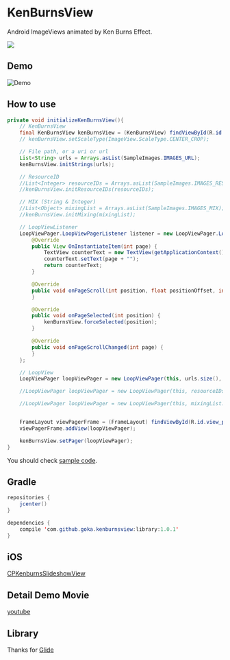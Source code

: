 KenBurnsView
============

Android ImageViews animated by Ken Burns Effect.

![](https://img.shields.io/badge/Android%20Arsenal-KenBurnsView-brightgreen.svg?style=flat)


## Demo
![Demo](https://github.com/gotokatsuya/KenBurnsView/blob/master/demo.gif)


## How to use
```java
private void initializeKenBurnsView(){
    // KenBurnsView
    final KenBurnsView kenBurnsView = (KenBurnsView) findViewById(R.id.ken_burns_view);
    // kenBurnsView.setScaleType(ImageView.ScaleType.CENTER_CROP);

    // File path, or a uri or url
    List<String> urls = Arrays.asList(SampleImages.IMAGES_URL);
    kenBurnsView.initStrings(urls);

    // ResourceID
    //List<Integer> resourceIDs = Arrays.asList(SampleImages.IMAGES_RESOURCE);
    //kenBurnsView.initResourceIDs(resourceIDs);

    // MIX (String & Integer)
    //List<Object> mixingList = Arrays.asList(SampleImages.IMAGES_MIX);
    //kenBurnsView.initMixing(mixingList);

    // LoopViewListener
    LoopViewPager.LoopViewPagerListener listener = new LoopViewPager.LoopViewPagerListener() {
        @Override
        public View OnInstantiateItem(int page) {
            TextView counterText = new TextView(getApplicationContext());
            counterText.setText(page + "");
            return counterText;
        }

        @Override
        public void onPageScroll(int position, float positionOffset, int positionOffsetPixels) {
        }

        @Override
        public void onPageSelected(int position) {
            kenBurnsView.forceSelected(position);
        }

        @Override
        public void onPageScrollChanged(int page) {
        }
    };

    // LoopView
    LoopViewPager loopViewPager = new LoopViewPager(this, urls.size(), listener);

    //LoopViewPager loopViewPager = new LoopViewPager(this, resourceIDs.size(), listener);

    //LoopViewPager loopViewPager = new LoopViewPager(this, mixingList.size(), listener);


    FrameLayout viewPagerFrame = (FrameLayout) findViewById(R.id.view_pager_frame);
    viewPagerFrame.addView(loopViewPager);

    kenBurnsView.setPager(loopViewPager);
}
```
You should check [sample code](https://github.com/gotokatsuya/KenBurnsView/blob/master/app/src/main/java/com/goka/sample/MainActivity.java).



## Gradle
```java
repositories {
    jcenter()
}

dependencies {
    compile 'com.github.goka.kenburnsview:library:1.0.1'
}
```

## iOS
[CPKenburnsSlideshowView](https://github.com/muukii0803/CPKenburnsSlideshowView)


## Detail Demo Movie
[youtube](http://youtu.be/G2gJfT4tdnw)


## Library
Thanks for 
[Glide](https://github.com/bumptech/glide)

